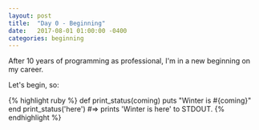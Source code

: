 ```yaml
---
layout: post
title:  "Day 0 - Beginning"
date:   2017-08-01 01:00:00 -0400
categories: beginning
---
```


After 10 years of programming as professional, I'm in a new beginning on my career.

Let's begin, so:

{% highlight ruby %}
def print_status(coming)
  puts "Winter is #{coming}"
end
print_status('here')
#=> prints 'Winter is here' to STDOUT.
{% endhighlight %}
